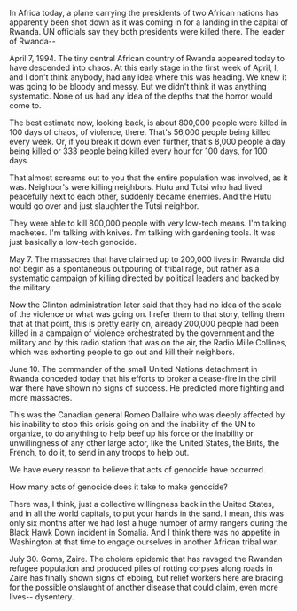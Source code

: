 In Africa today, a plane carrying the presidents of two African nations has apparently been shot down as it was coming in for a landing in the capital of Rwanda. UN officials say they both presidents were killed there. The leader of Rwanda--

April 7, 1994. The tiny central African country of Rwanda appeared today to have descended into chaos. At this early stage in the first week of April, I, and I don't think anybody, had any idea where this was heading. We knew it was going to be bloody and messy. But we didn't think it was anything systematic. None of us had any idea of the depths that the horror would come to.

The best estimate now, looking back, is about 800,000 people were killed in 100 days of chaos, of violence, there. That's 56,000 people being killed every week. Or, if you break it down even further, that's 8,000 people a day being killed or 333 people being killed every hour for 100 days, for 100 days.

That almost screams out to you that the entire population was involved, as it was. Neighbor's were killing neighbors. Hutu and Tutsi who had lived peacefully next to each other, suddenly became enemies. And the Hutu would go over and just slaughter the Tutsi neighbor.

They were able to kill 800,000 people with very low-tech means. I'm talking machetes. I'm talking with knives. I'm talking with gardening tools. It was just basically a low-tech genocide.

May 7. The massacres that have claimed up to 200,000 lives in Rwanda did not begin as a spontaneous outpouring of tribal rage, but rather as a systematic campaign of killing directed by political leaders and backed by the military.

Now the Clinton administration later said that they had no idea of the scale of the violence or what was going on. I refer them to that story, telling them that at that point, this is pretty early on, already 200,000 people had been killed in a campaign of violence orchestrated by the government and the military and by this radio station that was on the air, the Radio Mille Collines, which was exhorting people to go out and kill their neighbors.

June 10. The commander of the small United Nations detachment in Rwanda conceded today that his efforts to broker a cease-fire in the civil war there have shown no signs of success. He predicted more fighting and more massacres.

This was the Canadian general Romeo Dallaire who was deeply affected by his inability to stop this crisis going on and the inability of the UN to organize, to do anything to help beef up his force or the inability or unwillingness of any other large actor, like the United States, the Brits, the French, to do it, to send in any troops to help out.

We have every reason to believe that acts of genocide have occurred.

How many acts of genocide does it take to make genocide?

There was, I think, just a collective willingness back in the United States, and in all the world capitals, to put your hands in the sand. I mean, this was only six months after we had lost a huge number of army rangers during the Black Hawk Down incident in Somalia. And I think there was no appetite in Washington at that time to engage ourselves in another African tribal war.

July 30. Goma, Zaire. The cholera epidemic that has ravaged the Rwandan refugee population and produced piles of rotting corpses along roads in Zaire has finally shown signs of ebbing, but relief workers here are bracing for the possible onslaught of another disease that could claim, even more lives-- dysentery.

